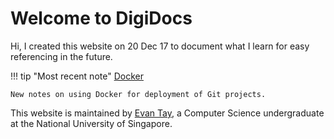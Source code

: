 # Welcome to DigiDocs

Hi, I created this website on 20 Dec 17 to document what I learn for easy referencing in the future.

!!! tip "Most recent note"
    [Docker](/Docker/)

    New notes on using Docker for deployment of Git projects.

This website is maintained by [Evan Tay](http://www.evantay.com), a Computer Science undergraduate at the National University of Singapore.
